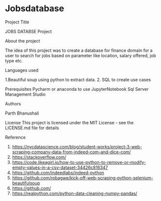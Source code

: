 # Jobsdatabase
Project Title

JOBS DATABSE Project

About the project

The idea of this project was to create a database for finance domain for a user to search for jobs based on
parameter like location, salary offered, job type etc.

Languages used

1.Beautiful soup using python to extract data.
2. SQL to create use cases

Prerequisites
Pycharm or anaconda to use JupyterNotebook
Sql Server Management Studio

Authors

Parth Bhanushali

License
This project is licensed under the MIT License - see the LICENSE.md file for details

Reference
1.	https://nycdatascience.com/blog/student-works/project-3-web-scraping-company-data-from-indeed-com-and-dice-com/
2.	https://stackoverflow.com/
3.	https://code.likeagirl.io/how-to-use-python-to-remove-or-modify-empty-values-in-a-csv-dataset-34426c816347
4.	https://github.com/indeedlabs/indeed-python
5.	https://github.com/robagwe/kick-off-web-scraping-python-selenium-beautifulsoup
6.	https://github.com/
7.	https://realpython.com/python-data-cleaning-numpy-pandas/ 
